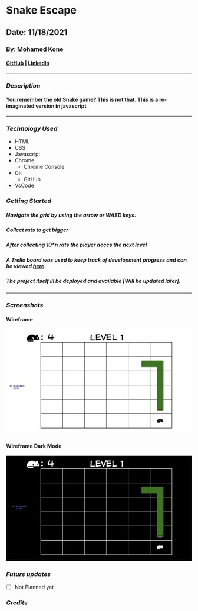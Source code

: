 # Snake Escape

## Date: 11/18/2021

### By: Mohamed Kone

#### [GitHub](https://github.com/Mohamedkone) | [LinkedIn](https://www.linkedin.com/in/mohamed-kone-45362480/)

---

### **_Description_**

#### You remember the old Snake game? This is not that. This is a re-imaginated version in javascript

---

### **_Technology Used_**

- HTML
- CSS
- Javascript
- Chrome
  - Chrome Console
- Git
  - GitHub
- VsCode

### **_Getting Started_**

##### Navigate the grid by using the arrow or WASD keys.

##### Collect rats to get bigger

##### After collecting 10\*n rats the player acces the next level

##### A Trello board was used to keep track of development progress and can be viewed [here](https://trello.com/b/yrrXbFhr/gameproject).

##### The project itself ill be deployed and available [Will be updated later].

---

### **_Screenshots_**

#### Wireframe

![SnakeLight](./snake.png)

#### Wireframe Dark Mode

![SnakeDark](./snake_dark.png)

### **_Future updates_**

- [ ] Not Planned yet

### **_Credits_**
